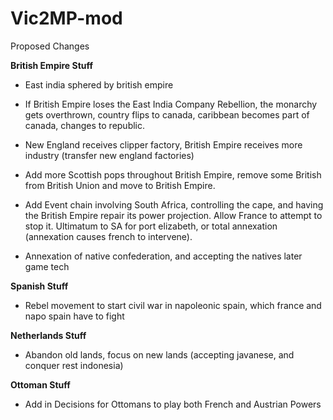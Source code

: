 # Vic2MP-mod

Proposed Changes

**British Empire Stuff**
	
- East india sphered by british empire

- If British Empire loses the East India Company Rebellion, the monarchy gets overthrown, country flips to canada, caribbean becomes part of canada, changes to republic.

- New England receives clipper factory, British Empire receives more industry (transfer new england factories) 

- Add more Scottish pops throughout British Empire, remove some British from British Union and move to British Empire.

- Add Event chain involving South Africa, controlling the cape, and having the British Empire repair its power projection. Allow France to attempt to stop it. Ultimatum to SA for port elizabeth, or total annexation (annexation causes french to intervene).

- Annexation of native confederation, and accepting the natives later game tech

**Spanish Stuff**

- Rebel movement to start civil war in napoleonic spain, which france and napo spain have to fight

**Netherlands Stuff**

- Abandon old lands, focus on new lands (accepting javanese, and conquer rest indonesia)

**Ottoman Stuff**

- Add in Decisions for Ottomans to play both French and Austrian Powers

